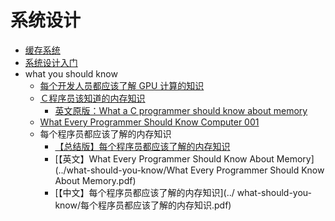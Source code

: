 # 系统设计

- [缓存系统](../cache/)
- [系统设计入门](system-design-primer/index.md)
- what you should know
    - [每个开发人员都应该了解 GPU 计算的知识](../what-should-you-know/GPU.md)
    - [Ｃ程序员该知道的内存知识](../what-should-you-know/README.md)
        - [英文原版：What a C programmer should know about memory](https://marek.vavrusa.com/memory/)
    - [What Every Programmer Should Know Computer 001](https://www.victorchu.info/posts/231ca7f/)
    - 每个程序员都应该了解的内存知识 
        - [【总结版】每个程序员都应该了解的内存知识](../what-should-you-know/每个程序员都应该了解的内存知识.md)
        - [【英文】What Every Programmer Should Know About Memory](../what-should-you-know/What Every Programmer Should Know About Memory.pdf)
        - [【中文】每个程序员都应该了解的内存知识](../ what-should-you-know/每个程序员都应该了解的内存知识.pdf)